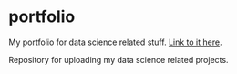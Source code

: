 # portfolio
My portfolio for data science related stuff. [Link to it here](https://gg-liu.github.io/portfolio/).

Repository for uploading my data science related projects.
